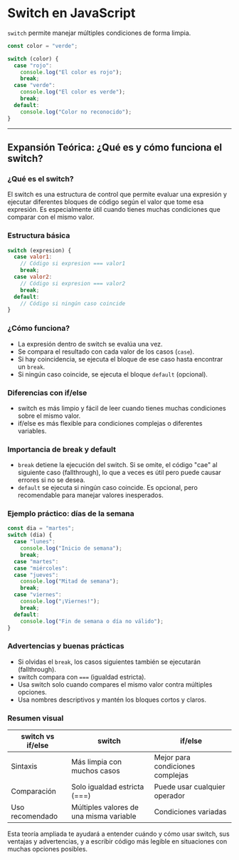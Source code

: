 # Switch en JavaScript

`switch` permite manejar múltiples condiciones de forma limpia.

```js
const color = "verde";

switch (color) {
  case "rojo":
    console.log("El color es rojo");
    break;
  case "verde":
    console.log("El color es verde");
    break;
  default:
    console.log("Color no reconocido");
}
```

---

## Expansión Teórica: ¿Qué es y cómo funciona el switch?

### ¿Qué es el switch?
El switch es una estructura de control que permite evaluar una expresión y ejecutar diferentes bloques de código según el valor que tome esa expresión. Es especialmente útil cuando tienes muchas condiciones que comparar con el mismo valor.

### Estructura básica
```js
switch (expresion) {
  case valor1:
    // Código si expresion === valor1
    break;
  case valor2:
    // Código si expresion === valor2
    break;
  default:
    // Código si ningún caso coincide
}
```

### ¿Cómo funciona?
- La expresión dentro de switch se evalúa una vez.
- Se compara el resultado con cada valor de los casos (`case`).
- Si hay coincidencia, se ejecuta el bloque de ese caso hasta encontrar un `break`.
- Si ningún caso coincide, se ejecuta el bloque `default` (opcional).

### Diferencias con if/else
- switch es más limpio y fácil de leer cuando tienes muchas condiciones sobre el mismo valor.
- if/else es más flexible para condiciones complejas o diferentes variables.

### Importancia de break y default
- `break` detiene la ejecución del switch. Si se omite, el código "cae" al siguiente caso (fallthrough), lo que a veces es útil pero puede causar errores si no se desea.
- `default` se ejecuta si ningún caso coincide. Es opcional, pero recomendable para manejar valores inesperados.

### Ejemplo práctico: días de la semana
```js
const dia = "martes";
switch (dia) {
  case "lunes":
    console.log("Inicio de semana");
    break;
  case "martes":
  case "miércoles":
  case "jueves":
    console.log("Mitad de semana");
    break;
  case "viernes":
    console.log("¡Viernes!");
    break;
  default:
    console.log("Fin de semana o día no válido");
}
```

### Advertencias y buenas prácticas
- Si olvidas el `break`, los casos siguientes también se ejecutarán (fallthrough).
- switch compara con `===` (igualdad estricta).
- Usa switch solo cuando compares el mismo valor contra múltiples opciones.
- Usa nombres descriptivos y mantén los bloques cortos y claros.

### Resumen visual
| switch vs if/else           | switch                                 | if/else                  |
|----------------------------|-----------------------------------------|--------------------------|
| Sintaxis                   | Más limpia con muchos casos             | Mejor para condiciones complejas |
| Comparación                | Solo igualdad estricta (===)            | Puede usar cualquier operador     |
| Uso recomendado            | Múltiples valores de una misma variable | Condiciones variadas             |

Esta teoría ampliada te ayudará a entender cuándo y cómo usar switch, sus ventajas y advertencias, y a escribir código más legible en situaciones con muchas opciones posibles.